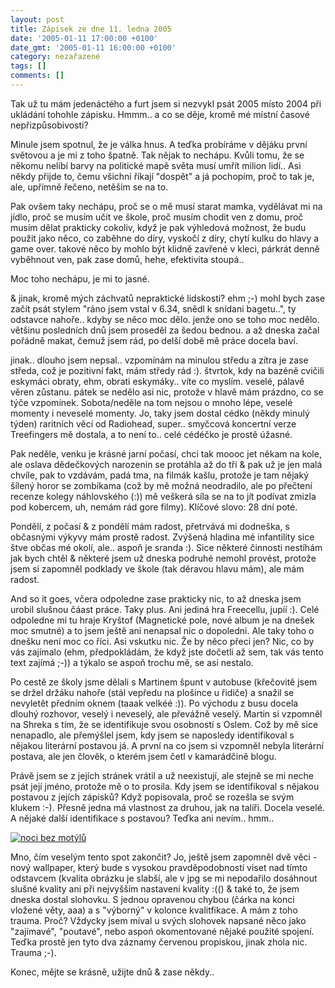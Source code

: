 ```yaml
---
layout: post
title: Zápisek ze dne 11. ledna 2005
date: '2005-01-11 17:00:00 +0100'
date_gmt: '2005-01-11 16:00:00 +0100'
category: nezařazené
tags: []
comments: []
---
```

<p>Tak už tu mám jedenáctého a furt jsem si nezvykl psát 2005 místo 2004 při ukládání  tohohle zápisku. Hmmm.. a co se děje, kromě mé místní časové nepřizpůsobivosti?</p>
<p>Minule jsem spotnul, že je válka hnus. A teďka probíráme v dějáku první světovou  a je mi z toho špatně. Tak nějak to nechápu. Kvůli tomu, že se někomu nelíbí barvy  na politické mapě světa musí umřít milion lidí.. Asi někdy přijde to, čemu všichni  říkají "dospět" a já pochopím, proč to tak je, ale, upřímně řečeno, netěším se na to.</p>
<p>Pak ovšem taky nechápu, proč se o mě musí starat mamka, vydělávat mi na jídlo,  proč se musím učit ve škole, proč musím chodit ven z domu, proč musím dělat prakticky  cokoliv, když je pak výhledová možnost, že budu použit jako něco, co zaběhne do díry,  vyskočí z díry, chytí kulku do hlavy a game over. takové něco by mohlo být klidně  zavřené v kleci, párkrát denně vyběhnout ven, pak zase domů, hehe, efektivita stoupá..</p>
<p>Moc toho nechápu, je mi to jasné.</p>
<p>&amp; jinak, kromě mých záchvatů nepraktické lidskosti? ehm ;-) mohl bych zase začít  psát stylem "ráno jsem vstal v 6.34, snědl k snídani bagetu..", ty odstavce nahoře..  kdyby se něco moc dělo. jenže ono se toho moc nedělo. většinu posledních dnů jsem  proseděl za šedou bednou. a až dneska začal pořádně makat, čemuž jsem rád, po delší  době mě práce docela baví.</p>
<p>jinak.. dlouho jsem nepsal.. vzpomínám na minulou středu a zítra je zase středa, což  je pozitivní fakt, mám středy rád :). štvrtok, kdy na bazéně cvičili eskymáci obraty,  ehm, obrati eskymáky.. víte co myslím. veselé, pálavě věren zůstanu. pátek se nedělo  asi nic, protože v hlavě mám prázdno, co se týče vzpomínek. Sobota/neděle na tom  nejsou o mnoho lépe, veselé momenty i neveselé momenty. Jo, taky jsem dostal cédko  (někdy minulý týden) raritních věcí od Radiohead, super.. smyčcová koncertní verze  Treefingers mě dostala, a to není to.. celé cédéčko je prostě úžasné.</p>
<p>Pak neděle, venku je krásné jarní počasí, chci tak moooc jet někam na kole, ale  oslava dědečkových narozenin se protáhla až do tří &amp; pak už je jen malá chvíle,  pak to vzdávám, padá tma, na filmák kašlu, protože je tam nějaký šílený horor  se zombíkama (což by mě možná neodradilo, ale po přečtení recenze kolegy náhlovského (:))  mě veškerá síla se na to jít podívat zmizla pod kobercem, uh, nemám rád gore filmy).  Klíčové slovo: 28 dní poté.</p>
<p>Pondělí, z počasí &amp; z pondělí mám radost, přetrvává mi dodneška, s občasnými  výkyvy mám prostě radost. Zvýšená hladina mé infantility sice štve občas mé okolí, ale..  aspoň je sranda :). Sice některé činnosti nestíhám jak bych chtěl &amp; některé  jsem už dneska podruhé nemohl provést, protože jsem si zapomněl podklady ve škole  (tak děravou hlavu mám), ale mám radost.</p>
<p>And so it goes, včera odpoledne zase prakticky nic, to až dneska jsem urobil slušnou  čáast práce. Taky plus. Ani jediná hra Freecellu, jupíí :). Celé odpoledne mi tu hraje Kryštof  (Magnetické pole, nové album je na dnešek moc smutné) a to jsem ještě ani nenapsal nic  o dopoledni. Ale taky toho o dnešku není moc co říci. Asi vskutku nic. Že by něco přeci  jen? Nic, co by vás zajímalo (ehm, předpokládám, že když jste dočetli až sem,  tak vás tento text zajímá ;-)) a týkalo se aspoň trochu mě, se asi nestalo.</p>
<p>Po cestě ze školy jsme dělali s Martinem špunt v autobuse (křečovitě jsem se držel držáku  nahoře (stál vepředu na plošince u řidiče) a snažil se nevyletět předním oknem  (taaak velkéé :)). Po východu z busu docela dlouhý rozhovor, veselý i neveselý, ale  převážně veselý. Martin si vzpomněl na Shreka s tím, že se identifikuje svou osobností  s Oslem. Což by mě sice nenapadlo, ale přemýšlel jsem, kdy jsem se naposledy identifikoval  s nějakou literární postavou já. A první na co jsem si vzpomněl nebyla literární  postava, ale jen člověk, o kterém jsem četl v kamarádčině blogu.</p>
<p>Právě jsem se z jejích stránek vrátil a už neexistují, ale stejně se mi neche  psát její jméno, protože mě o to prosila. Kdy jsem se identifikoval s nějakou postavou  z jejích zápisků? Když popisovala, proč se rozešla se svým klukem :-). Přesně jedna  má vlastnost za druhou, jak na talíři. Docela veselé. A nějaké další identifikace  s postavou? Teďka ani nevím.. hmm..</p>
<div >  <a href="wallpaper.php"><img alt="noci bez motýlů" src="%base_url%/assets/old-images/bezmotylu.jpg"></a>  </div>
<p>Mno, čím veselým tento spot zakončit? Jo, ještě jsem zapomněl dvě věci -  nový wallpaper, který bude s vysokou pravděpodobností viset nad tímto  odstavcem (kvalita obrázku je slabší, ale v jpg se mi nepodařilo dosáhnout slušné kvality  ani při nejvyšším nastavení kvality :(() &amp; také to, že jsem dneska dostal slohovku.   S jednou opravenou chybou  (čárka na konci vložené věty, aaa) a s "výborný" v kolonce kvalitfikace. A mám z toho  trauma. Proč? Vždycky jsem míval u svých slohovek napsané něco jako "zajímavé",  "poutavé", nebo aspoń okomentované nějaké použité spojení. Teďka prostě jen  tyto dva záznamy červenou propiskou, jinak zhola nic. Trauma ;-).</p>
<p>Konec, mějte se krásně, užijte dnů &amp; zase někdy..</p>
